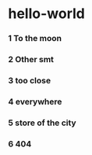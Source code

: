 # hello-world

### 1 To the moon

### 2 Other smt

### 3 too close

### 4 everywhere

### 5 store of the city

### 6 404
